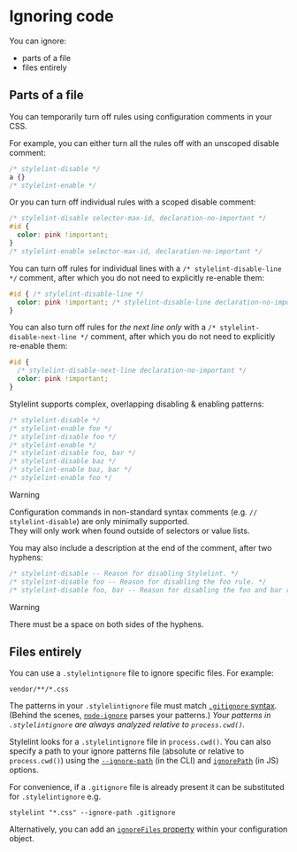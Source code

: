 # Ignoring code

You can ignore:

- parts of a file
- files entirely

## Parts of a file

You can temporarily turn off rules using configuration comments in your CSS.

For example, you can either turn all the rules off with an unscoped disable comment:

<!-- prettier-ignore -->
```css
/* stylelint-disable */
a {}
/* stylelint-enable */
```

Or you can turn off individual rules with a scoped disable comment:

<!-- prettier-ignore -->
```css
/* stylelint-disable selector-max-id, declaration-no-important */
#id {
  color: pink !important;
}
/* stylelint-enable selector-max-id, declaration-no-important */
```

You can turn off rules for individual lines with a `/* stylelint-disable-line */` comment, after which you do not need to explicitly re-enable them:

<!-- prettier-ignore -->
```css
#id { /* stylelint-disable-line */
  color: pink !important; /* stylelint-disable-line declaration-no-important */
}
```

You can also turn off rules for _the next line only_ with a `/* stylelint-disable-next-line */` comment, after which you do not need to explicitly re-enable them:

<!-- prettier-ignore -->
```css
#id {
  /* stylelint-disable-next-line declaration-no-important */
  color: pink !important;
}
```

Stylelint supports complex, overlapping disabling & enabling patterns:

<!-- prettier-ignore -->
```css
/* stylelint-disable */
/* stylelint-enable foo */
/* stylelint-disable foo */
/* stylelint-enable */
/* stylelint-disable foo, bar */
/* stylelint-disable baz */
/* stylelint-enable baz, bar */
/* stylelint-enable foo */
```

> [!WARNING]
> Configuration commands in non-standard syntax comments (e.g. `// stylelint-disable`) are only minimally supported.  
> They will only work when found outside of selectors or value lists.

You may also include a description at the end of the comment, after two hyphens:

```css
/* stylelint-disable -- Reason for disabling Stylelint. */
/* stylelint-disable foo -- Reason for disabling the foo rule. */
/* stylelint-disable foo, bar -- Reason for disabling the foo and bar rules. */
```

> [!WARNING]
> There must be a space on both sides of the hyphens.

## Files entirely

You can use a `.stylelintignore` file to ignore specific files. For example:

```
vendor/**/*.css
```

The patterns in your `.stylelintignore` file must match [`.gitignore` syntax](https://git-scm.com/docs/gitignore). (Behind the scenes, [`node-ignore`](https://github.com/kaelzhang/node-ignore) parses your patterns.) _Your patterns in `.stylelintignore` are always analyzed relative to `process.cwd()`._

Stylelint looks for a `.stylelintignore` file in `process.cwd()`. You can also specify a path to your ignore patterns file (absolute or relative to `process.cwd()`) using the [`--ignore-path`](cli.md#--ignore-path--i) (in the CLI) and [`ignorePath`](options.md#ignorepath) (in JS) options.

For convenience, if a `.gitignore` file is already present it can be substituted for `.stylelintignore`
e.g.

```shell
stylelint "*.css" --ignore-path .gitignore
```

Alternatively, you can add an [`ignoreFiles` property](configure.md#ignorefiles) within your configuration object.

